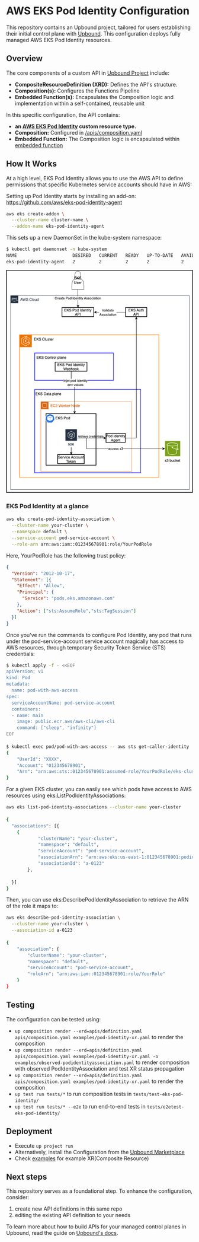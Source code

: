 # AWS EKS Pod Identity Configuration

This repository contains an Upbound project, tailored for users establishing their initial control plane with [Upbound](https://cloud.upbound.io). This configuration deploys fully managed AWS EKS Pod Identity resources.

## Overview

The core components of a custom API in [Upbound Project](https://docs.upbound.io/learn/control-plane-project/) include:

- **CompositeResourceDefinition (XRD):** Defines the API's structure.
- **Composition(s):** Configures the Functions Pipeline
- **Embedded Function(s):** Encapsulates the Composition logic and implementation within a self-contained, reusable unit

In this specific configuration, the API contains:

- **an [AWS EKS Pod Identity](/apis/definition.yaml) custom resource type.**
- **Composition:** Configured in [/apis/composition.yaml](/apis/composition.yaml)
- **Embedded Function:** The Composition logic is encapsulated within [embedded function](/functions/eks-pod-identity/main.k)

## How It Works

At a high level, EKS Pod Identity allows you to use the AWS API to define permissions that specific Kubernetes service accounts should have in AWS:

Setting up Pod Identity starts by installing an add-on:
https://github.com/aws/eks-pod-identity-agent

```bash
aws eks create-addon \
  --cluster-name cluster-name \
  --addon-name eks-pod-identity-agent
```

This sets up a new DaemonSet in the kube-system namespace:

```bash
$ kubectl get daemonset -n kube-system
NAME                     DESIRED   CURRENT   READY   UP-TO-DATE   AVAILABLE   NODE SELECTOR   AGE
eks-pod-identity-agent   2         2         2       2            2           <none>
```

![pod-identity](images/s3-access-podidentity.png)

### EKS Pod Identity at a glance

```bash
aws eks create-pod-identity-association \
  --cluster-name your-cluster \
  --namespace default \
  --service-account pod-service-account \
  --role-arn arn:aws:iam::012345678901:role/YourPodRole
```

Here, YourPodRole has the following trust policy:

```json
{
  "Version": "2012-10-17",
  "Statement": [{
    "Effect": "Allow",
    "Principal": {
      "Service": "pods.eks.amazonaws.com"
    },
    "Action": ["sts:AssumeRole","sts:TagSession"]
  }]
}
```

Once you've run the commands to configure Pod Identity, any pod that runs under the pod-service-account service account magically has access to AWS resources, through temporary Security Token Service (STS) credentials:

```bash
$ kubectl apply -f - <<EOF
apiVersion: v1
kind: Pod
metadata:
  name: pod-with-aws-access
spec:
  serviceAccountName: pod-service-account
  containers:
  - name: main
    image: public.ecr.aws/aws-cli/aws-cli
    command: ["sleep", "infinity"]
EOF

$ kubectl exec pod/pod-with-aws-access -- aws sts get-caller-identity
{
    "UserId": "XXXX",
    "Account": "012345678901",
    "Arn": "arn:aws:sts::012345678901:assumed-role/YourPodRole/eks-cluster-pod-xxx"
}
```

For a given EKS cluster, you can easily see which pods have access to AWS resources using eks:ListPodIdentityAssociations:

```bash
aws eks list-pod-identity-associations --cluster-name your-cluster

{
  "associations": [{
    {
            "clusterName": "your-cluster",
            "namespace": "default",
            "serviceAccount": "pod-service-account",
            "associationArn": "arn:aws:eks:us-east-1:012345678901:podidentityassociation/your-cluster/a-0123",
            "associationId": "a-0123"
        },

  }]
}
```

Then, you can use eks:DescribePodIdentityAssociation to retrieve the ARN of the role it maps to:

```bash
aws eks describe-pod-identity-association \
  --cluster-name your-cluster \
  --association-id a-0123

{
    "association": {
        "clusterName": "your-cluster",
        "namespace": "default",
        "serviceAccount": "pod-service-account",
        "roleArn": "arn:aws:iam::012345678901:role/YourRole"
    }
}
```

## Testing

The configuration can be tested using:

- `up composition render --xrd=apis/definition.yaml apis/composition.yaml examples/pod-identity-xr.yaml` to render the composition
- `up composition render --xrd=apis/definition.yaml apis/composition.yaml examples/pod-identity-xr.yaml -o examples/observed-podidentityassociation.yaml` to render composition with observed PodIdentityAssociation and test XR status propagation
- `up composition render --xrd=apis/definition.yaml apis/composition.yaml examples/pod-identity-xr.yaml` to render the composition
- `up test run tests/*` to run composition tests in `tests/test-eks-pod-identity/`
- `up test run tests/* --e2e` to run end-to-end tests in `tests/e2etest-eks-pod-identity/`

## Deployment

- Execute `up project run`
- Alternatively, install the Configuration from the [Upbound Marketplace](https://marketplace.upbound.io/configurations/upbound/configuration-aws-eks-pod-identity)
- Check [examples](/examples/) for example XR(Composite Resource)

## Next steps

This repository serves as a foundational step. To enhance the configuration, consider:

1. create new API definitions in this same repo
2. editing the existing API definition to your needs

To learn more about how to build APIs for your managed control planes in Upbound, read the guide on [Upbound's docs](https://docs.upbound.io/).
